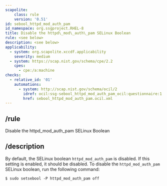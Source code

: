 ```yaml
---
scapolite:
    class: rule
    version: '0.51'
id: sebool_httpd_mod_auth_pam
id_namespace: org.ssgproject.RHEL-8
title: Disable the httpd\_mod\_auth\_pam SELinux Boolean
rule: <see below>
description: <see below>
applicability:
  - system: org.scapolite.xccdf.applicability
    severity: medium
  - system: https://scap.nist.gov/schema/cpe/2.2
    cpes:
      - cpe:/a:machine
checks:
  - relative_id: '01'
    automations:
      - system: http://scap.nist.gov/schema/ocil/2
        idref: ocil:ssg-sebool_httpd_mod_auth_pam_ocil:questionnaire:1
        href: sebool_httpd_mod_auth_pam.ocil.xml
---
```



## /rule

Disable the httpd\_mod\_auth\_pam SELinux Boolean

## /description

By
default, the SELinux boolean `httpd_mod_auth_pam` is disabled. If this
setting is enabled, it should be disabled. To disable the
`httpd_mod_auth_pam` SELinux boolean, run the following command:

``` 
$ sudo setsebool -P httpd_mod_auth_pam off
```
